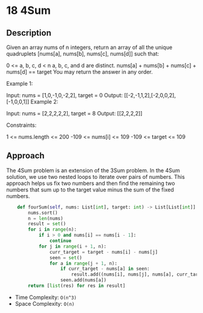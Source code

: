 # 18 4Sum

## Description

Given an array nums of n integers, return an array of all the unique quadruplets [nums[a], nums[b], nums[c], nums[d]] such that:

0 <= a, b, c, d < n
a, b, c, and d are distinct.
nums[a] + nums[b] + nums[c] + nums[d] == target
You may return the answer in any order.

Example 1:

Input: nums = [1,0,-1,0,-2,2], target = 0
Output: [[-2,-1,1,2],[-2,0,0,2],[-1,0,0,1]]
Example 2:

Input: nums = [2,2,2,2,2], target = 8
Output: [[2,2,2,2]]

Constraints:

1 <= nums.length <= 200
-109 <= nums[i] <= 109
-109 <= target <= 109

## Approach

The 4Sum problem is an extension of the 3Sum problem. In the 4Sum solution, we use two nested loops to iterate over pairs of numbers. This approach helps us fix two numbers and then find the remaining two numbers that sum up to the target value minus the sum of the fixed numbers.

```python
    def fourSum(self, nums: List[int], target: int) -> List[List[int]]:
        nums.sort()
        n = len(nums)
        result = set()
        for i in range(n):
            if i > 0 and nums[i] == nums[i - 1]:
                continue
            for j in range(i + 1, n):
                curr_target = target - nums[i] - nums[j]
                seen = set()
                for a in range(j + 1, n):
                    if curr_target - nums[a] in seen:
                        result.add((nums[i], nums[j], nums[a], curr_target - nums[a]))
                    seen.add(nums[a])
        return [list(res) for res in result]
```

- Time Complexity: `O(n^3)`
- Space Complexity: `O(n)`
